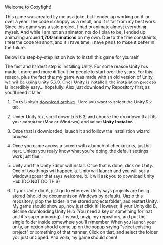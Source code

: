 Welcome to Copyfight! 

This game was created by me as a joke, but I ended up working on it for over a year. The code is choppy as a result, and it is far from my best work. Since this game was a solo project, I had to animate almost everything myself. And while I am not an animator, nor do I plan to be, I ended up animating around **1,700 animations** on my own. Due to the time constraints, I feel the code fell short, and if I have time, I have plans to make it better in the future. 

Below is a step-by-step list on how to install this game for yourself. 

The first and hardest step is installing Unity. For some reason Unity has made it more and more difficult for people to start over
the years. For this reason, plus the fact that my game was made with an old version of Unity, we will be using Unity 5.6.3. Once Unity is
installed, the installation process is incredibly easy... hopefully. 
Also just download my Repository first, as you'll need it later. 

1. Go to Unity's [download archive](https://unity3d.com/get-unity/download/archive). Here you want to select the Unity 5.x tab.

2. Under Unity 5.x, scroll down to 5.6.3, and choose the dropdown that fits your computer (Mac or Windows) and select **Unity Installer**.

3. Once that is downloaded, launch it and folllow the installation wizard process. 

4. Once you come across a screen with a bunch of checkmarks, just hit next. Unless you really know what you're doing, the default settings
work just fine. 

5. Unity and the Unity Editor will install. Once that is done, click on Unity. One of two things will happen.
  a. Unity will launch and you will see a window appear that says welcome. 
  b. It will ask you to download Unity Hub (DO NOT DO THIS)  

6. If your Unity did A, just go to wherever Unity says projects are being stored (should be documents on Windows by default). Unzip this 
repository, plop the folder in the stored projects folder, and restart Unity. My game should show up, now just click it!
However, if your Unity did B, decline downloading Unity Hub (You need a key or something for that and it's super annoying). Instead, 
unzip my repository, and put the single folder inside somewhere you'll remember. When you launch your unity, an option should come up on 
the popup saying "select existing project" or something of that manner. Click on that, and select the folder you just unzipped. And voila,
my game should open!
